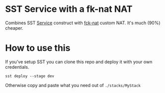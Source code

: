 # SST Service with a fk-nat NAT

Combines SST [Service](https://docs.sst.dev/constructs/Service) construct with [fck-nat](https://fck-nat.dev/stable/) custom NAT. It's much (90%) cheaper.

# How to use this

If you've setup SST you can clone this repo and deploy it with your own credentials.

```
sst deploy --stage dev
```

Otherwise copy and paste what you need out of `./stacks/MyStack`
